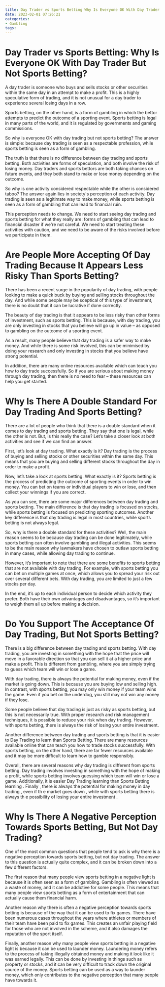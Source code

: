 ```yaml
---
title: Day Trader vs Sports Betting Why Is Everyone OK With Day Trader But Not Sports Betting
date: 2023-02-01 07:26:21
categories:
- Gambling
tags:
---
```



#  Day Trader vs Sports Betting: Why Is Everyone OK With Day Trader But Not Sports Betting?

A day trader is someone who buys and sells stocks or other securities within the same day in an attempt to make a profit. This is a highly speculative form of trading, and it is not unusual for a day trader to experience several losing days in a row.

Sports betting, on the other hand, is a form of gambling in which the bettor attempts to predict the outcome of a sporting event. Sports betting is legal in many parts of the world, and it is regulated by governments and gaming commissions.

So why is everyone OK with day trading but not sports betting? The answer is simple: because day trading is seen as a respectable profession, while sports betting is seen as a form of gambling.

The truth is that there is no difference between day trading and sports betting. Both activities are forms of speculation, and both involve the risk of losing money. Day traders and sports bettors are both taking chances on future events, and they both stand to make or lose money depending on the outcome.

So why is one activity considered respectable while the other is considered taboo? The answer again lies in society's perception of each activity. Day trading is seen as a legitimate way to make money, while sports betting is seen as a form of gambling that can lead to financial ruin.

This perception needs to change. We need to start seeing day trading and sports betting for what they really are: forms of gambling that can lead to financial disaster if we're not careful. We need to start treating these activities with caution, and we need to be aware of the risks involved before we participate in them.

#  Are People More Accepting Of Day Trading Because It Appears Less Risky Than Sports Betting?

There has been a recent surge in the popularity of day trading, with people looking to make a quick buck by buying and selling stocks throughout the day. And while some people may be sceptical of this type of investment, there is no doubt that it can be lucrative if done correctly.

The beauty of day trading is that it appears to be less risky than other forms of investment, such as sports betting. This is because, with day trading, you are only investing in stocks that you believe will go up in value – as opposed to gambling on the outcome of a sporting event.

As a result, many people believe that day trading is a safer way to make money. And while there is some risk involved, this can be minimised by doing your research and only investing in stocks that you believe have strong potential.

In addition, there are many online resources available which can teach you how to day trade successfully. So if you are serious about making money through day trading, then there is no need to fear – these resources can help you get started.

#  Why Is There A Double Standard For Day Trading And Sports Betting?

There are a lot of people who think that there is a double standard when it comes to day trading and sports betting. They say that one is legal, while the other is not. But, is this really the case? Let’s take a closer look at both activities and see if we can find an answer.

First, let’s look at day trading. What exactly is it? Day trading is the process of buying and selling stocks or other securities within the same day. This means that you are buying and selling different stocks throughout the day in order to make a profit.

Now, let’s take a look at sports betting. What exactly is it? Sports betting is the process of predicting the outcome of sporting events in order to win money. You can bet on teams or individual players to win or lose, and then collect your winnings if you are correct.

As you can see, there are some major differences between day trading and sports betting. The main difference is that day trading is focused on stocks, while sports betting is focused on predicting sporting outcomes. Another key difference is that day trading is legal in most countries, while sports betting is not always legal.

So, why is there a double standard for these activities? Well, the main reason seems to be because day trading can be done legitimately, while sports betting can often involve gambling and illegal activities. This seems to be the main reason why lawmakers have chosen to outlaw sports betting in many cases, while allowing day trading to continue.

However, it’s important to note that there are some benefits to sports betting that are not available with day trading. For example, with sports betting you can bet on multiple games at once, which allows you to spread your risk out over several different bets. With day trading, you are limited to just a few stocks per day.

In the end, it’s up to each individual person to decide which activity they prefer. Both have their own advantages and disadvantages, so it’s important to weigh them all up before making a decision.

#  Do You Support The Acceptance Of Day Trading, But Not Sports Betting?

There is a big difference between day trading and sports betting. With day trading, you are investing in something with the hope that the price will move in a favorable direction so that you can sell it at a higher price and make a profit. This is different from gambling, where you are simply trying to guess which team will win or lose a game.

With day trading, there is always the potential for making money, even if the market is going down. This is because you are buying low and selling high. In contrast, with sports betting, you may only win money if your team wins the game. Even if you bet on the underdog, you still may not win any money if they lose.

Some people believe that day trading is just as risky as sports betting, but this is not necessarily true. With proper research and risk management techniques, it is possible to reduce your risk when day trading. However, with sports betting, there is always the risk of losing your entire investment.

Another difference between day trading and sports betting is that it is easier to Day Trading to learn than Sports Betting. There are many resources available online that can teach you how to trade stocks successfully. With sports betting, on the other hand, there are far fewer resources available and it may be more difficult to learn how to gamble responsibly.

Overall, there are several reasons why day trading is different from sports betting. Day trading involves investing in something with the hope of making a profit, while sports betting involves guessing which team will win or lose a game. Additionally, it is easier Day Trading learning than Sports Betting learning . Finally , there is always the potential for making money in day trading , even if th e market goes down , while with sports betting there is always th e possibility of losing your entire investment .

#  Why Is There A Negative Perception Towards Sports Betting, But Not Day Trading?

One of the most common questions that people tend to ask is why there is a negative perception towards sports betting, but not day trading. The answer to this question is actually quite complex, and it can be broken down into a few different factors.

The first reason that many people view sports betting in a negative light is because it is often seen as a form of gambling. Gambling is often viewed as a waste of money, and it can be addictive for some people. This means that many people view sports betting as a form of entertainment that can actually cause them financial harm.

Another reason why there is often a negative perception towards sports betting is because of the way that it can be used to fix games. There have been numerous cases throughout the years where athletes or members of their team have been paid to fix games. This creates an unfair playing field for those who are not involved in the scheme, and it also damages the reputation of the sport itself.

Finally, another reason why many people view sports betting in a negative light is because it can be used to launder money. Laundering money refers to the process of taking illegally obtained money and making it look like it was earned legally. This can be done by investing in things such as property or stocks, and it can be very difficult to track down the original source of the money. Sports betting can be used as a way to launder money, which only contributes to the negative perception that many people have towards it.